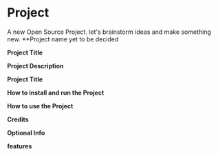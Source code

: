 # Project
A new Open Source Project.
let's brainstorm ideas and make something new. 
**Project name yet to be decided

**Project Title**
  
**Project Description**
  
**Project Title**

**How to install and run the Project**

**How to use the Project**

**Credits**

**Optional Info**

**features**

